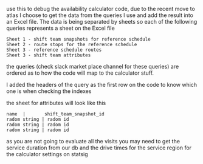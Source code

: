 use this to debug the availability calculator code, due to the recent move to atlas I choose to get the data from the queries I use and add the result into an Excel file.
The data is being separated by sheets so each of the following queries represents a sheet on the Excel file

```
Sheet 1 - shift team snapshots for reference schedule
Sheet 2 - route stops for the reference schedule
Sheet 3 - reference schedule routes
Sheet 3 - shift team attributes
```

the queries (check slack market place channel for these queries) are ordered as to how the code will map to the calculator stuff.

I added the headers of the query as the first row on the code to know which one is when checking the indexes

the sheet for attributes will look like this
```
name  |       shift_team_snapshot_id
radom string | radom id
radom string | radom id
radom string | radom id
```

as you are not going to evaluate all the visits you may need to get the service duration from our db and the drive times for the service region for the calculator settings on statsig
